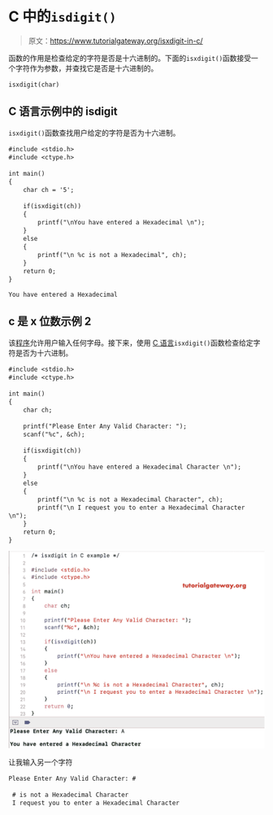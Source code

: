 # C 中的`isdigit()`

> 原文：<https://www.tutorialgateway.org/isxdigit-in-c/>

函数的作用是检查给定的字符是否是十六进制的。下面的`isxdigit()`函数接受一个字符作为参数，并查找它是否是十六进制的。

```
isxdigit(char)
```

## C 语言示例中的 isdigit

`isxdigit()`函数查找用户给定的字符是否为十六进制。

```
#include <stdio.h>
#include <ctype.h>

int main()
{
    char ch = '5';

    if(isxdigit(ch))
    {
        printf("\nYou have entered a Hexadecimal \n");
    }
    else
    {
        printf("\n %c is not a Hexadecimal", ch);
    }
    return 0;
}
```

```
You have entered a Hexadecimal
```

## c 是 x 位数示例 2

该[程序](https://www.tutorialgateway.org/c-programming-examples/)允许用户输入任何字母。接下来，使用 [C 语言](https://www.tutorialgateway.org/c-programming/)`isxdigit()`函数检查给定字符是否为十六进制。

```
#include <stdio.h>
#include <ctype.h>

int main()
{
    char ch;

    printf("Please Enter Any Valid Character: ");
    scanf("%c", &ch);

    if(isxdigit(ch))
    {
        printf("\nYou have entered a Hexadecimal Character \n");
    }
    else
    {
        printf("\n %c is not a Hexadecimal Character", ch);
        printf("\n I request you to enter a Hexadecimal Character \n");
    }
    return 0;
}
```

![isxdigit in C programming 2](img/e35dbe6be80ebd64d90b532249b1bb58.png)

让我输入另一个字符

```
Please Enter Any Valid Character: #

 # is not a Hexadecimal Character
 I request you to enter a Hexadecimal Character 
```